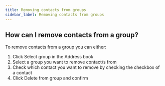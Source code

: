 ```yaml
---
title: Removing contacts from groups
sidebar_label: Removing contacts from groups
---
```


## How can I remove contacts from a group?
To remove contacts from a group you can either:
1.	Click Select group in the Address book
2.	Select a group you want to remove contact/s from
3.	Check which contact you want to remove by checking the checkbox of a contact
4.	Click Delete from group and confirm
